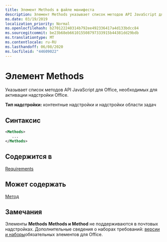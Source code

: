 ```yaml
---
title: Элемент Methods в файле манифеста
description: Элемент Methods указывает список методов API JavaScript для Office, необходимых для активации надстройки Office.
ms.date: 03/19/2019
localization_priority: Normal
ms.openlocfilehash: b270122240314b792ee492336417a4d133bdcc84
ms.sourcegitcommit: be23b68eb661015508797333915b44381dd29bdb
ms.translationtype: MT
ms.contentlocale: ru-RU
ms.lasthandoff: 06/08/2020
ms.locfileid: "44609022"
---
```

# <a name="methods-element"></a>Элемент Methods

Указывает список методов API JavaScript для Office, необходимых для активации надстройки Office.

**Тип надстройки:** контентные надстройки и надстройки области задач

## <a name="syntax"></a>Синтаксис

```XML
<Methods>
   ...
</Methods>
```

## <a name="contained-in"></a>Содержится в

[Requirements](requirements.md)

## <a name="can-contain"></a>Может содержать

[Метод](method.md)

## <a name="remarks"></a>Замечания

Элементы **Methods** **Methods и Method** не поддерживаются в почтовых надстройках. Дополнительные сведения о наборах требований: [версии и наборы](../../develop/office-versions-and-requirement-sets.md)обязательных элементов для Office.
